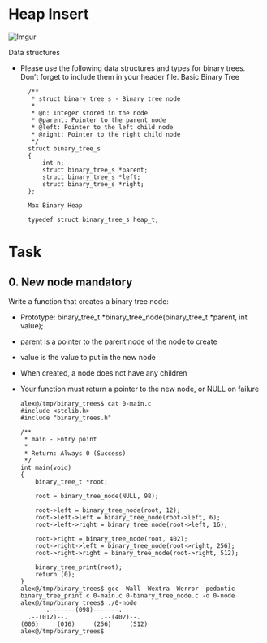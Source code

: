 # Heap Insert 

![Imgur](https://i.imgur.com/pmRNvjP.png)

Data structures

- Please use the following data structures and types for binary trees. Don’t forget to include them in your header file.
Basic Binary Tree

        /**
         * struct binary_tree_s - Binary tree node
         *
         * @n: Integer stored in the node
         * @parent: Pointer to the parent node
         * @left: Pointer to the left child node
         * @right: Pointer to the right child node
         */
        struct binary_tree_s
        {
            int n;
            struct binary_tree_s *parent;
            struct binary_tree_s *left;
            struct binary_tree_s *right;
        };

        Max Binary Heap

        typedef struct binary_tree_s heap_t;
    
# Task

## 0. New node mandatory

Write a function that creates a binary tree node:

- Prototype: binary_tree_t *binary_tree_node(binary_tree_t *parent, int value);
- parent is a pointer to the parent node of the node to create
- value is the value to put in the new node
- When created, a node does not have any children
- Your function must return a pointer to the new node, or NULL on failure

      alex@/tmp/binary_trees$ cat 0-main.c 
      #include <stdlib.h>
      #include "binary_trees.h"

      /**
       * main - Entry point
       *
       * Return: Always 0 (Success)
       */
      int main(void)
      {
          binary_tree_t *root;

          root = binary_tree_node(NULL, 98);

          root->left = binary_tree_node(root, 12);
          root->left->left = binary_tree_node(root->left, 6);
          root->left->right = binary_tree_node(root->left, 16);

          root->right = binary_tree_node(root, 402);
          root->right->left = binary_tree_node(root->right, 256);
          root->right->right = binary_tree_node(root->right, 512);

          binary_tree_print(root);
          return (0);
      }
      alex@/tmp/binary_trees$ gcc -Wall -Wextra -Werror -pedantic binary_tree_print.c 0-main.c 0-binary_tree_node.c -o 0-node
      alex@/tmp/binary_trees$ ./0-node
             .-------(098)-------.
        .--(012)--.         .--(402)--.
      (006)     (016)     (256)     (512)
      alex@/tmp/binary_trees$
